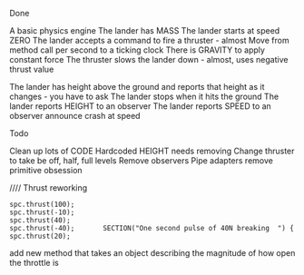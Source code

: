 Done

A basic physics engine
The lander has MASS
The lander starts at speed ZERO
The lander accepts a command to fire a thruster - almost
Move from method call per second to a ticking clock
There is GRAVITY to apply constant force
The thruster slows the lander down - almost, uses negative thrust value

The lander has height above the ground and reports that height as it changes - you have to ask
The lander stops when it hits the ground
The lander reports HEIGHT to an observer
The lander reports SPEED to an observer
announce crash at speed

Todo

Clean up lots of CODE
Hardcoded HEIGHT needs removing
Change thruster to take be off, half, full levels
Remove observers
Pipe adapters
remove primitive obsession



//// Thrust reworking

    spc.thrust(100);
    spc.thrust(-10);
    spc.thrust(40);
    spc.thrust(-40);       SECTION("One second pulse of 40N breaking  ") {
    spc.thrust(20);

add new method that takes an object describing the magnitude of how open the throttle is



